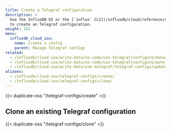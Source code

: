 ```yaml
---
title: Create a Telegraf configuration
description: >
  Use the InfluxDB UI or the [`influx` CLI](/influxdb/cloud/reference/cli/influx/)
  to create an Telegraf configuration.
weight: 101
menu:
  influxdb_cloud_iox:
    name: Create a config
    parent: Manage Telegraf configs
related:
  - /influxdb/cloud-iox/write-data/no-code/use-telegraf/configure/manual-config/
  - /influxdb/cloud-iox/write-data/no-code/use-telegraf/configure/auto-config/
  - /influxdb/cloud-iox/write-data/use-telegraf/telegraf-configs/update/
aliases:
  - /influxdb/cloud-iox/telegraf-configs/create/
  - /influxdb/cloud-iox/telegraf-configs/clone/
---
```


{{< duplicate-oss "/telegraf-configs/create" >}}

## Clone an existing Telegraf configuration

{{< duplicate-oss "/telegraf-configs/clone" >}}
